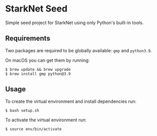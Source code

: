 # StarkNet Seed

Simple seed project for StarkNet using only Python's built-in tools.

## Requirements

Two packages are required to be globally available: `gmp` and `python3.9`.

On macOS you can get them by running:

```
$ brew update && brew upgrade
$ brew install gmp python@3.9
```

## Usage

To create the virtual environment and install dependencies run:

```
$ bash setup.sh
```

To activate the virtual environment run:

```
$ source env/bin/activate
```